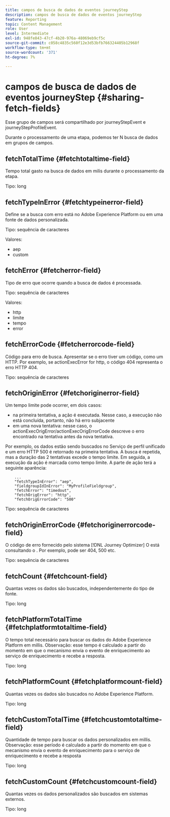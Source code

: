 ```yaml
---
title: campos de busca de dados de eventos journeyStep
description: campos de busca de dados de eventos journeyStep
feature: Reporting
topic: Content Management
role: User
level: Intermediate
exl-id: 948fe843-47cf-4b20-976a-48069eb9cf5c
source-git-commit: c058c4835c560f12e3d53bfb766324405b12968f
workflow-type: tm+mt
source-wordcount: '371'
ht-degree: 7%

---
```


# campos de busca de dados de eventos journeyStep {#sharing-fetch-fields}

Esse grupo de campos será compartilhado por journeyStepEvent e journeyStepProfileEvent.

Durante o processamento de uma etapa, podemos ter N busca de dados em grupos de campos.

## fetchTotalTime {#fetchtotaltime-field}

Tempo total gasto na busca de dados em milis durante o processamento da etapa.

Tipo: long

## fetchTypeInError {#fetchtypeinerror-field}

Define se a busca com erro está no Adobe Experience Platform ou em uma fonte de dados personalizada.

Tipo: sequência de caracteres

Valores:
* aep
* custom

## fetchError {#fetcherror-field}

Tipo de erro que ocorre quando a busca de dados é processada.

Tipo: sequência de caracteres

Valores:
* http
* limite
* tempo
* error

## fetchErrorCode {#fetcherrorcode-field}

Código para erro de busca. Apresentar se o erro tiver um código, como um HTTP. Por exemplo, se actionExecError for http, o código 404 representa o erro HTTP 404.

Tipo: sequência de caracteres

## fetchOriginError {#fetchoriginerror-field}

Um tempo limite pode ocorrer, em dois casos:

* na primeira tentativa, a ação é executada. Nesse caso, a execução não está concluída, portanto, não há erro subjacente
* em uma nova tentativa: nesse caso, o actionExecOrigError/actionExecOrigErrorCode descreve o erro encontrado na tentativa antes da nova tentativa.

Por exemplo, os dados estão sendo buscados no Serviço de perfil unificado e um erro HTTP 500 é retornado na primeira tentativa. A busca é repetida, mas a duração das 2 tentativas excede o tempo limite. Em seguida, a execução da ação é marcada como tempo limite. A parte de ação terá a seguinte aparência:

```
    ...
    "fetchTypeInError": "aep",
    "fieldgroupIdInError": "MyProfileFieldgroup",
    "fetchError": "timedout",
    "fetchOrigError": "http",
    "fetchOrigErrorCode": "500"
```

Tipo: sequência de caracteres

## fetchOriginErrorCode {#fetchoriginerrorcode-field}

O código de erro fornecido pelo sistema [!DNL Journey Optimizer] O está consultando o . Por exemplo, pode ser 404, 500 etc.

Tipo: sequência de caracteres

## fetchCount {#fetchcount-field}

Quantas vezes os dados são buscados, independentemente do tipo de fonte.

Tipo: long

## fetchPlatformTotalTime {#fetchplatformtotaltime-field}

O tempo total necessário para buscar os dados do Adobe Experience Platform em millis. Observação: esse tempo é calculado a partir do momento em que o mecanismo envia o evento de enriquecimento ao serviço de enriquecimento e recebe a resposta.

Tipo: long

## fetchPlatformCount {#fetchplatformcount-field}

Quantas vezes os dados são buscados no Adobe Experience Platform.

Tipo: long

## fetchCustomTotalTime {#fetchcustomtotaltime-field}

Quantidade de tempo para buscar os dados personalizados em millis. Observação: esse período é calculado a partir do momento em que o mecanismo envia o evento de enriquecimento para o serviço de enriquecimento e recebe a resposta

Tipo: long

## fetchCustomCount {#fetchcustomcount-field}

Quantas vezes os dados personalizados são buscados em sistemas externos.

Tipo: long

